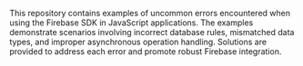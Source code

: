 This repository contains examples of uncommon errors encountered when using the Firebase SDK in JavaScript applications.  The examples demonstrate scenarios involving incorrect database rules, mismatched data types, and improper asynchronous operation handling.  Solutions are provided to address each error and promote robust Firebase integration.